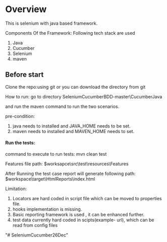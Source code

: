 # Overview
This is selenium with java based framework.

Components Of the Framework:
Following tech stack are used
1. Java
2. Cucumber
3. Selenium
4. maven

## Before start
Clone the repo:using git or you can download the directory from git

How to run: go to directory SeleniumCucumberBDD-master\CucumberJava

and run the maven command to run the two scenarios.

pre-condition: 
1. java needs to installed and JAVA_HOME needs to be set.
2. maven needs to installed and MAVEN_HOME needs to set.

#### Run the tests:
command to execute to run tests:
mvn clean test

Features file path: $worksapce\src\test\resources\Features

After Running the test case report will generate following path:
$workspace\target\HtmlReports\index.html

Limitation:
1. Locators are hard coded in script file which can be moved to properties file.
2. hooks implementation is missing.
3. Basic reporting framework is used , it can be enhanced further.
4. test data currently hard coded in scipts(example- url), which can be read from config files 

"# SeleniumCucumber26Dec" 
